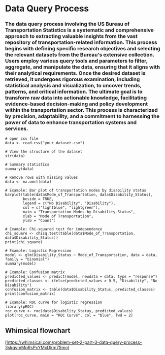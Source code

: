# Data Query Process
### The data query process involving the US Bureau of Transportation Statistics is a systematic and comprehensive approach to extracting valuable insights from the vast repository of transportation-related information. This process begins with defining specific research objectives and selecting the relevant datasets from the Bureau's extensive collection. Users employ various query tools and parameters to filter, aggregate, and manipulate the data, ensuring that it aligns with their analytical requirements. Once the desired dataset is retrieved, it undergoes rigorous examination, including statistical analysis and visualization, to uncover trends, patterns, and critical information. The ultimate goal is to transform raw data into actionable knowledge, facilitating evidence-based decision-making and policy development within the transportation sector. This process is characterized by precision, adaptability, and a commitment to harnessing the power of data to enhance transportation systems and services.

```
# open csv file
data <- read.csv("your_dataset.csv")

# View the structure of the dataset
str(data)

# Summary statistics
summary(data)

# Remove rows with missing values
data <- na.omit(data)

# Example: Bar plot of transportation modes by disability status
barplot(table(data$Mode_of_Transportation, data$Disability_Status),
        beside = TRUE,
        legend = c("No Disability", "Disability"),
        col = c("lightblue", "lightgreen"),
        main = "Transportation Modes by Disability Status",
        xlab = "Mode of Transportation",
        ylab = "Count")

# Example: Chi-squared test for independence
chi_square <- chisq.test(table(data$Mode_of_Transportation, data$Disability_Status))
print(chi_square)

# Example: Logistic Regression
model <- glm(Disability_Status ~ Mode_of_Transportation, data = data, family = "binomial")
summary(model)

# Example: Confusion matrix
predicted_values <- predict(model, newdata = data, type = "response")
predicted_classes <- ifelse(predicted_values > 0.5, "Disability", "No Disability")
confusion_matrix <- table(data$Disability_Status, predicted_classes)
print(confusion_matrix)

# Example: ROC curve for logistic regression
library(pROC)
roc_curve <- roc(data$Disability_Status, predicted_values)
plot(roc_curve, main = "ROC Curve", col = "blue", lwd = 2)
```
## Whimsical flowchart
[https://whimsical.com/problem-set-2-part-3-data-query-process-3skqvmMpRsPxYMxDkm7Smo]
